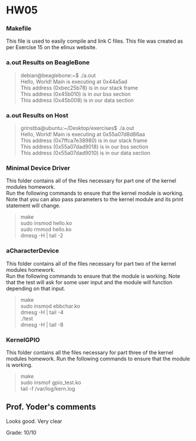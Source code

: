# HW05  

### Makefile  
This file is used to easily compile and link C files. This file was created as per Exercise 15 on the elinux website.  

### a.out Results on BeagleBone  
> debian@beaglebone:~$ ./a.out  
> Hello, World! Main is executing at 0x44a5ad  
> This address (0xbec25b78) is in our stack frame  
> This address (0x45b010) is in our bss section  
> This address (0x45b008) is in our data section  

### a.out Results on Host  
> grinstba@ubuntu:~/Desktop/exercises$ ./a.out  
> Hello, World! Main is executing at 0x55a07d8d86aa  
> This address (0x7ffca7e38980) is in our stack frame  
> This address (0x55a07dad9018) is in our bss section  
> This address (0x55a07dad9010) is in our data section  

### Minimal Device Driver  
This folder contains all of the files necessary for part one of the kernel modules homework.  
Run the following commands to ensure that the kernel module is working. Note that you can also pass 
parameters to the kernel module and its print statement will change.  
> make  
> sudo insmod hello.ko  
> sudo rmmod hello.ko  
> dmesg -H | tail -2  

### aCharacterDevice  
This folder contains all of the files necessary for part two of the kernel modules homework.  
Run the following commands to ensure that the module is working. Note that the test will ask for 
some user input and the module will function depending on that input.  
> make  
> sudo insmod ebbchar.ko  
> dmesg -H | tail -4  
> ./test  
> dmesg -H | tail -8  

### KernelGPIO  
This folder contains all the files necessary for part three of the kernel modules homework. 
Run the following commands to ensure that the module is working.  
> make  
> sudo insmof gpio_test.ko  
> tail -f /var/log/kern.log  

## Prof. Yoder's comments

Looks good. Very clear

Grade:  10/10
